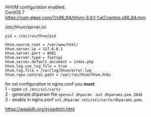 HHVM configuration enabled.<br/>
CentOS 7 <br/>
https://yum.gleez.com/7/x86_64/hhvm-3.9.1-1.el7.centos.x86_64.rpm <br/>

/etc/hhvm/server.ini 
```
pid = /var/run/hhvm/pid

hhvm.source_root = /var/www/html/
hhvm.server.ip = 127.0.0.1
hhvm.server.port = 9001
hhvm.server.type = fastcgi
hhvm.server.default_document = index.php
hhvm.log.use_log_file = true
hhvm.log.file = /var/log/hhvm/error.log
hhvm.repo.central.path = /var/run/hhvm/hhvm.hhbc
```

for ssl configuration in nginx.conf you **must**: <br/>
1 - open    `cd /etc/ssl/certs` <br/>
2 - generate dhparam file    `openssl dhparam -out dhparams.pem 2048` <br/>
3 - enable in nginx.conf  `ssl_dhparam /etc/ssl/certs/dhparams.pem;` <br/>


https://weakdh.org/sysadmin.html
